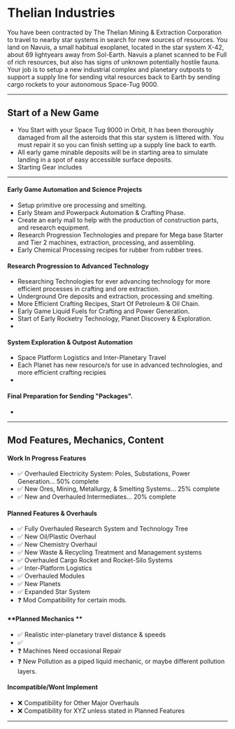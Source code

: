 # Thelian Industries

 You have been contracted by The Thelian Mining & Extraction Corporation to travel to nearby star systems in search for new sources of resources. 
 You land on Navuis, a small habitual exoplanet, located in the star system X-42, about 69 lightyears away from Sol-Earth. Navuis a planet scanned to be Full of rich resources, but also has signs of unknown potentially hostile fauna. 
 Your job is to setup a new industrial complex and planetary outposts to support a supply line for sending vital resources back to Earth by sending cargo rockets to your autonomous Space-Tug 9000.

---
## Start of a New Game
- You Start with your Space Tug 9000 in Orbit, It has been thoroughly damaged from all the asteroids that this star system is littered with. You must repair it so you can finish setting up a supply line back to earth.
- All early game minable deposits will be in starting area to simulate landing in a spot of easy accessible surface deposits.
- Starting Gear includes 
---
#### Early Game Automation and Science Projects
- Setup primitive ore processing and smelting.
- Early Steam and Powerpack Automation & Crafting Phase. 
- Create an early mall to help with the production of construction parts, and research equipment.
- Research Progression Technologies and prepare for Mega base Starter and Tier 2 machines, extraction, processing, and assembling.
- Early Chemical Processing recipes for rubber from rubber trees.

#### Research Progression to Advanced Technology

- Researching Technologies for ever advancing technology for more efficient processes in crafting and ore extraction. 
- Underground Ore deposits and extraction, processing and smelting.
- More Efficient Crafting Recipes, Start Of Petroleum & Oil Chain.
- Early Game Liquid Fuels for Crafting and Power Generation.
- Start of Early Rocketry Technology, Planet Discovery & Exploration.
- 

#### System Exploration & Outpost Automation

- Space Platform Logistics and Inter-Planetary Travel
- Each Planet has new resource/s for use in advanced technologies, and more efficient crafting recipies
- 

#### Final Preparation for Sending "Packages".

- 

---

## **Mod Features, Mechanics, Content**



#### Work In Progress Features

- :white_check_mark: Overhauled Electricity System: Poles, Substations, Power Generation... 50% complete
- :white_check_mark: New Ores, Mining, Metallurgy, & Smelting Systems... 25% complete
- :white_check_mark: New and Overhauled Intermediates... 20% complete


#### **Planned Features & Overhauls**

- :white_check_mark: Fully Overhauled Research System and Technology Tree
- :white_check_mark: New Oil/Plastic Overhaul
- :white_check_mark: New Chemistry Overhaul
- :white_check_mark: New Waste & Recycling Treatment and Management systems
- :white_check_mark: Overhauled Cargo Rocket and Rocket-Silo Systems
- :white_check_mark: Inter-Platform Logistics
- :white_check_mark: Overhauled Modules
- :white_check_mark: New Planets
- :white_check_mark: Expanded Star System
- :question: Mod Compatibility for certain mods.

#### **Planned Mechanics **
- :white_check_mark: Realistic inter-planetary travel distance & speeds
- :white_check_mark: 
- :question: Machines Need occasional Repair
- :question: New Pollution as a piped liquid mechanic, or maybe different pollution layers. 

#### **Incompatible/Wont Implement**

- :x: Compatibility for Other Major Overhauls
- :x: Compatibility for XYZ unless stated in Planned Features


---